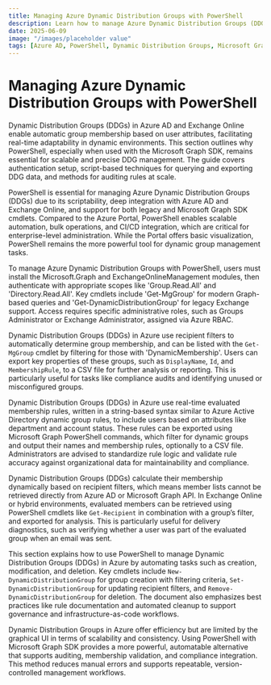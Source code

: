 ```yaml
---
title: Managing Azure Dynamic Distribution Groups with PowerShell
description: Learn how to manage Azure Dynamic Distribution Groups (DDGs) using PowerShell and Microsoft Graph SDK. This guide covers setup, querying, exporting, and auditing of DDG configurations for scalable and compliant administration.
date: 2025-06-09
image: "/images/placeholder value"
tags: [Azure AD, PowerShell, Dynamic Distribution Groups, Microsoft Graph, Exchange Online]
---
```


# Managing Azure Dynamic Distribution Groups with PowerShell

Dynamic Distribution Groups (DDGs) in Azure AD and Exchange Online enable automatic group membership based on user attributes, facilitating real-time adaptability in dynamic environments. This section outlines why PowerShell, especially when used with the Microsoft Graph SDK, remains essential for scalable and precise DDG management. The guide covers authentication setup, script-based techniques for querying and exporting DDG data, and methods for auditing rules at scale.

PowerShell is essential for managing Azure Dynamic Distribution Groups (DDGs) due to its scriptability, deep integration with Azure AD and Exchange Online, and support for both legacy and Microsoft Graph SDK cmdlets. Compared to the Azure Portal, PowerShell enables scalable automation, bulk operations, and CI/CD integration, which are critical for enterprise-level administration. While the Portal offers basic visualization, PowerShell remains the more powerful tool for dynamic group management tasks.

To manage Azure Dynamic Distribution Groups with PowerShell, users must install the Microsoft.Graph and ExchangeOnlineManagement modules, then authenticate with appropriate scopes like 'Group.Read.All' and 'Directory.Read.All'. Key cmdlets include 'Get-MgGroup' for modern Graph-based queries and 'Get-DynamicDistributionGroup' for legacy Exchange support. Access requires specific administrative roles, such as Groups Administrator or Exchange Administrator, assigned via Azure RBAC.

Dynamic Distribution Groups (DDGs) in Azure use recipient filters to automatically determine group membership, and can be listed with the `Get-MgGroup` cmdlet by filtering for those with 'DynamicMembership'. Users can export key properties of these groups, such as `DisplayName`, `Id`, and `MembershipRule`, to a CSV file for further analysis or reporting. This is particularly useful for tasks like compliance audits and identifying unused or misconfigured groups.

Dynamic Distribution Groups (DDGs) in Azure use real-time evaluated membership rules, written in a string-based syntax similar to Azure Active Directory dynamic group rules, to include users based on attributes like department and account status. These rules can be exported using Microsoft Graph PowerShell commands, which filter for dynamic groups and output their names and membership rules, optionally to a CSV file. Administrators are advised to standardize rule logic and validate rule accuracy against organizational data for maintainability and compliance.

Dynamic Distribution Groups (DDGs) calculate their membership dynamically based on recipient filters, which means member lists cannot be retrieved directly from Azure AD or Microsoft Graph API. In Exchange Online or hybrid environments, evaluated members can be retrieved using PowerShell cmdlets like `Get-Recipient` in combination with a group’s filter, and exported for analysis. This is particularly useful for delivery diagnostics, such as verifying whether a user was part of the evaluated group when an email was sent.

This section explains how to use PowerShell to manage Dynamic Distribution Groups (DDGs) in Azure by automating tasks such as creation, modification, and deletion. Key cmdlets include `New-DynamicDistributionGroup` for group creation with filtering criteria, `Set-DynamicDistributionGroup` for updating recipient filters, and `Remove-DynamicDistributionGroup` for deletion. The document also emphasizes best practices like rule documentation and automated cleanup to support governance and infrastructure-as-code workflows.

Dynamic Distribution Groups in Azure offer efficiency but are limited by the graphical UI in terms of scalability and consistency. Using PowerShell with Microsoft Graph SDK provides a more powerful, automatable alternative that supports auditing, membership validation, and compliance integration. This method reduces manual errors and supports repeatable, version-controlled management workflows.